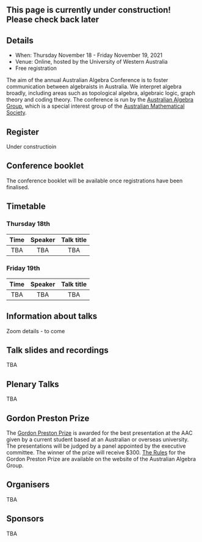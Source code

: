 ## This page is currently under construction! Please check back later

## Details
- When: Thursday November 18 - Friday November 19, 2021
- Venue: Online, hosted by the University of Western Australia
- Free registration

The aim of the annual Australian Algebra Conference is to foster communication between algebraists in Australia. We interpret algebra broadly, including areas such as topological algebra, algebraic logic, graph theory and coding theory. The conference is run by the [Australian Algebra Group](https://austalg.ltumathstats.com/), which is a special interest group of the [Australian Mathematical Society](https://austms.org.au/).

## Register
Under constructioin

## Conference booklet

The conference booklet will be available once registrations have been finalised.

## Timetable

### Thursday 18th

| Time | Speaker | Talk title | 
|:--:|:--:|:--:|
| TBA | TBA | TBA |

### Friday 19th

| Time | Speaker | Talk title |
|:--:|:--:|:--:|
| TBA | TBA | TBA |

## Information about talks

Zoom details - to come

## Talk slides and recordings
TBA

## Plenary Talks

TBA

## Gordon Preston Prize

The [Gordon Preston Prize](https://austalg.ltumathstats.com/gordon-preston-prize) is awarded for the best presentation at the AAC given by a current student based at an Australian or overseas university. The presentations will be judged by a panel appointed by the executive committee. The winner of the prize will receive $300. [The Rules](https://austalg.ltumathstats.com/rules-for-the-gordon-preston-prize) for the Gordon Preston Prize are available on the website of the Australian Algebra Group. 

## Organisers
TBA


## Sponsors

TBA
